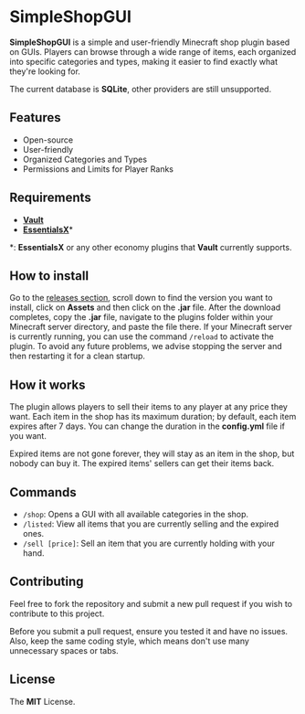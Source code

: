 # SimpleShopGUI

**SimpleShopGUI** is a simple and user-friendly Minecraft shop plugin based on GUIs. Players can browse through a wide range of items, each organized into specific categories and types, making it easier to find exactly what they're looking for.

The current database is **SQLite**, other providers are still unsupported.

## Features

- Open-source
- User-friendly
- Organized Categories and Types
- Permissions and Limits for Player Ranks

## Requirements

- [**Vault**](https://www.spigotmc.org/resources/vault.34315/)
- [**EssentialsX**](https://essentialsx.net/downloads.html)*

\*: **EssentialsX** or any other economy plugins that **Vault** currently supports.

## How to install

Go to the [releases section](https://github.com/TFAGaming/SimpleShopGUI/releases), scroll down to find the version you want to install, click on **Assets** and then click on the **.jar** file. After the download completes, copy the **.jar** file, navigate to the plugins folder within your Minecraft server directory, and paste the file there. If your Minecraft server is currently running, you can use the command `/reload` to activate the plugin. To avoid any future problems, we advise stopping the server and then restarting it for a clean startup.

## How it works

The plugin allows players to sell their items to any player at any price they want. Each item in the shop has its maximum duration; by default, each item expires after 7 days. You can change the duration in the **config.yml** file if you want.

Expired items are not gone forever, they will stay as an item in the shop, but nobody can buy it. The expired items' sellers can get their items back.

## Commands

- `/shop`: Opens a GUI with all available categories in the shop.
- `/listed`: View all items that you are currently selling and the expired ones.
- `/sell [price]`: Sell an item that you are currently holding with your hand.

## Contributing
Feel free to fork the repository and submit a new pull request if you wish to contribute to this project.

Before you submit a pull request, ensure you tested it and have no issues. Also, keep the same coding style, which means don't use many unnecessary spaces or tabs.

## License

The **MIT** License.